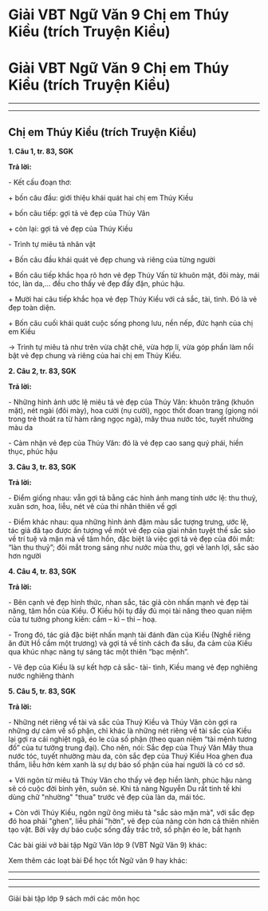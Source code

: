 # Giải VBT Ngữ Văn 9 Chị em Thúy Kiều (trích Truyện Kiều)

# Giải VBT Ngữ Văn 9 Chị em Thúy Kiều (trích Truyện Kiều)

* * *

* * *

## Chị em Thúy Kiều (trích Truyện Kiều)

**1\. Câu 1, tr. 83, SGK**

**Trả lời:**

\- Kết cấu đoạn thơ: 

\+ bốn câu đầu: giới thiệu khái quát hai chị em Thúy Kiều

\+ bốn câu tiếp: gợi tả vẻ đẹp của Thúy Vân

\+ còn lại: gợi tả vẻ đẹp của Thúy Kiều

\- Trình tự miêu tả nhân vật

\+ Bốn câu đầu khái quát vẻ đẹp chung và riêng của từng người

\+ Bốn câu tiếp khắc họa rõ hơn vẻ đẹp Thúy Vấn từ khuôn mặt, đôi mày, mái tóc, làn da,... đều cho thấy vẻ đẹp đầy đặn, phúc hậu.

\+ Mười hai câu tiếp khắc họa vẻ đẹp Thúy Kiều với cả sắc, tài, tình. Đó là vẻ đẹp toàn diện.

\+ Bốn câu cuối khái quát cuộc sống phong lưu, nền nếp, đức hạnh của chị em Kiều

→ Trình tự miêu tả như trên vừa chặt chẽ, vừa hợp lí, vừa góp phần làm nổi bật vẻ đẹp chung và riêng của hai chị em Thúy Kiều.

**2\. Câu 2, tr. 83, SGK**

**Trả lời:**

\- Những hình ảnh ước lệ miêu tả vẻ đẹp của Thúy Vân: khuôn trăng (khuôn mặt), nét ngài (đôi mày), hoa cười (nụ cười), ngọc thốt đoan trang (giọng nói trong trẻ thoát ra từ hàm răng ngọc ngà), mây thua nước tóc, tuyết nhường màu da

\- Cảm nhận vẻ đẹp của Thúy Vân: đó là vẻ đẹp cao sang quý phái, hiền thục, phúc hậu

**3\. Câu 3, tr. 83, SGK**

**Trả lời:**

\- Điểm giống nhau: vẫn gợi tả bằng các hình ảnh mang tính ước lệ: thu thuỷ, xuân sơn, hoa, liễu, nét vẽ của thi nhân thiên về gợi

\- Điểm khác nhau: qua những hình ảnh đậm màu sắc tượng trưng, ước lệ, tác giả đã tạo được ấn tượng về một vẻ đẹp của giai nhân tuyệt thế sắc sảo về trí tuệ và mặn mà về tâm hồn, đặc biệt là việc gợi tả vẻ đẹp của đôi mắt: “làn thu thuỷ”; đôi mắt trong sáng như nước mùa thu, gợi vẻ lanh lợi, sắc sảo hơn người

**4\. Câu 4, tr. 83, SGK**

**Trả lời:**

\- Bên cạnh vẻ đẹp hình thức, nhan sắc, tác giả còn nhấn mạnh vẻ đẹp tài năng, tâm hồn của Kiều. Ở Kiều hội tụ đầy đủ mọi tài năng theo quan niệm của tư tưởng phong kiến: cầm – kì – thi – hoạ.

\- Trong đó, tác giả đặc biệt nhấn mạnh tài đánh đàn của Kiều (Nghề riêng ăn đứt Hồ cầm một trương) và gợi tả về tính cách đa sầu, đa cảm của Kiều qua khúc nhạc nàng tự sáng tác một thiên “bạc mệnh”.

\- Vẻ đẹp của Kiều là sự kết hợp cả sắc- tài- tình, Kiều mang vẻ đẹp nghiêng nước nghiêng thành

**5\. Câu 5, tr. 83, SGK**

**Trả lời:**

\- Những nét riêng về tài và sắc của Thuý Kiều và Thúy Vân còn gợi ra những dự cảm về số phận, chỉ khác là những nét riêng về tài sắc của Kiều lại gợi ra cái nghiệt ngã, éo le của số phận (theo quan niệm “tài mệnh tương đố” của tư tưởng trung đại). Cho nên, nói: Sắc đẹp của Thuý Vân Mây thua nước tóc, tuyết nhường màu da, còn sắc đẹp của Thuý Kiều Hoa ghen đua thắm, liễu hờn kém xanh là sự dự báo số phận của hai người là có cơ sở.

\+ Với ngôn từ miêu tả Thúy Vân cho thấy vẻ đẹp hiền lành, phúc hậu nàng sẽ có cuộc đời bình yên, suôn sẻ. Khi tả nàng Nguyễn Du rất tinh tế khi dùng chữ "nhường" "thua" trước vẻ đẹp của làn da, mái tóc.

\+ Còn với Thúy Kiều, ngôn ngữ ông miêu tả "sắc sảo mặn mà", với sắc đẹp đó hoa phải "ghen", liễu phải "hờn", vẻ đẹp của nàng còn hơn cả thiên nhiên tạo vật. Bởi vậy dự báo cuộc sống đầy trắc trở, số phận éo le, bất hạnh

Các bài giải vở bài tập Ngữ Văn lớp 9 (VBT Ngữ Văn 9) khác:

Xem thêm các loạt bài Để học tốt Ngữ văn 9 hay khác:

* * *

* * *

* * *

Giải bài tập lớp 9 sách mới các môn học
